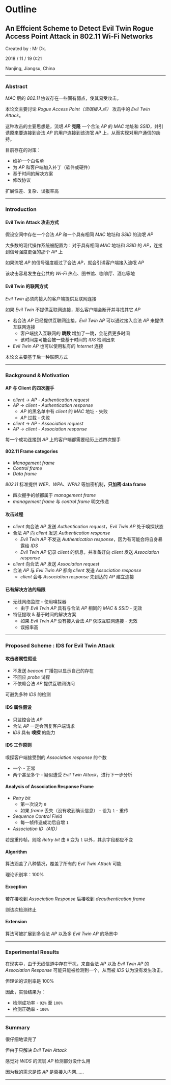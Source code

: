 # Outline

## An Effcient Scheme to Detect Evil Twin Rogue Access Point Attack in 802.11 Wi‑Fi Networks

Created by : Mr Dk.

2018 / 11 / 19 0:21

Nanjing, Jiangsu, China

---

### Abstract

_MAC_ 层的 _802.11_ 协议存在一些固有弱点，使其易受攻击。

本论文主要讨论 _Rogue Access Point（流氓接入点）_ 攻击中的 _Evil Twin Attack_。

这种攻击的主要思想是，流氓 _AP_  __克隆__ 一个合法 _AP_ 的 _MAC_ 地址和 _SSID_，并引诱原来要连接到合法 _AP_ 的用户连接到该流氓 _AP_ 上，从而实现对用户通信的劫持。

目前存在的对策：

* 维护一个白名单
* 为 _AP_ 和客户端加入补丁（软件或硬件）
* 基于时间的解决方案
* 修改协议

扩展性差、复杂、误报率高

---

### Introduction

#### Evil Twin Attack 攻击方式

假设空间中存在一个合法 _AP_ 和一个具有相同 _MAC_ 地址和 _SSID_ 的流氓 _AP_

大多数的现代操作系统被配置为：对于具有相同 _MAC_ 地址和 _SSID_ 的 _AP_，连接到信号强度更强的那个 _AP_ 上

如果流氓 _AP_ 的信号强度超过了合法 _AP_，就会引诱客户端接入流氓 _AP_

该攻击容易发生在公共的 _Wi-Fi_ 热点、图书馆、咖啡厅、酒店等地

#### Evil Twin 的联网方式

_Evil Twin_ 必须向接入的客户端提供互联网连接

如果 _Evil Twin_ 不提供互联网连接，那么客户端会断开并寻找其它 _AP_

* 若合法 _AP_ 已经提供互联网连接，_Evil Twin AP_ 可以通过接入合法 _AP_ 来提供互联网连接
  * 客户端接入互联网的 __跳数__ 增加了一跳，会花费更多时间
  * 该时间差可能会被一些基于时间的 _IDS_ 检测出来
* _Evil Twin AP_ 也可以使用私有的 _Internet_ 连接

本论文主要基于后一种联网方式

---

### Background & Motivation

#### AP 与 Client 的四次握手

* _client_ &rarr; _AP_ - _Authentication request_
* _AP_ &rarr; _client_ - _Authentication response_
  * _AP_ 的黑名单中有 _client_ 的 _MAC_ 地址 - 失败
  * _AP_ 过载 - 失败
* _client_ &rarr; _AP_ - _Association request_
* _AP_ &rarr; _client_ - _Association response_

每一个成功连接到 _AP_ 上的客户端都需要经历上述四次握手

#### 802.11 Frame categories

* _Management frame_
* _Control frame_
* _Data frame_

_802.11_ 标准提供 _WEP_、_WPA_、_WPA2_ 等加密机制，__只加密 data frame__

* 四次握手的帧都属于 _management frame_
* _management frame_ 与 _control frame_ 明文传递

#### 攻击过程

* _client_ 向合法 _AP_ 发送 _Authentication request_，_Evil Twin AP_ 处于嗅探状态
* 合法 _AP_ 向 _client_ 发送 _Authentication response_
  * _Evil Twin AP_ 不发送 _Authentication response_，因为有可能会将自身暴露给 _IDS_
  * _Evil Twin AP_ 记录 _client_ 的信息，并准备好向 _client_ 发送 _Association response_
* _client_ 向合法 _AP_ 发送 _Association request_
* 合法 _AP_ 与 _Evil Twin AP_ 都向 _client_ 发送 _Association response_
  * _client_ 会与 _Association response_ 先到达的 _AP_ 建立连接

#### 已有解决方法的局限

* 无线网络监控 - 使用嗅探器
  * 由于 _Evil Twin AP_ 具有与合法 _AP_ 相同的 _MAC_ & _SSID_ - 无效
* 特征提取 & 基于时间的解决方案
  * 如果 _Evil Twin AP_ 没有接入合法 _AP_ 获取互联网连接 - 无效
  * 误报率高

---

### Proposed Scheme : IDS for Evil Twin Attack

#### 攻击者属性假设

* 不发送 _beacon_ 广播包以显示自己的存在
* 不回应 _probe_ 试探
* 不依赖合法 _AP_ 提供互联网访问

可避免多种 _IDS_ 的检测

#### IDS 属性假设

* 只监控合法 _AP_
* 合法 _AP_ 一定会回复客户端请求
* _IDS_ 具有 __嗅探__ 的能力

#### IDS 工作原则

嗅探客户端接受到的 _Association response_ 的个数

* 一个 - 正常
* 两个甚至多个 - 疑似遭受 _Evil Twin Attack_，进行下一步分析

#### Analysis of Association Response Frame

* _Retry bit_
  * 第一次设为 `0`
  * 如果 _frame_ 丢失（没有收到确认信息） - 设为 `1` - 重传
* _Sequence Control Field_
  * 每一帧传送成功后自增 `1`
* _Association ID（AID）_

若是重传帧，则除 _Retry bit_ 由 `0` 变为 `1` 以外，其余字段都应不变

#### Algorithm

算法涵盖了八种情况，覆盖了所有的 _Evil Twin Attack_ 可能

理论识别率：100%

#### Exception

若在接收到 _Association Response_ 后接收到 _deauthentication frame_

则该次检测终止

#### Extension

算法可被扩展到多合法 _AP_ 以及多 _Evil Twin AP_ 的场景中

---

### Experimental Results

在现实中，由于无线信道中存在干扰，来自合法 _AP_ 以及 _Evil Twin AP_ 的 _Association Response_ 可能只能被检测到一个，从而被 _IDS_ 认为没有发生攻击。

但理论的识别率是 100%

因此，实验结果为：

* 检测成功率 - `92%` 至 `100%`
* 检测正确率 - `100%`

---

### Summary

很仔细地读完了

但由于只解决 _Evil Twin Attack_

感觉对 _WIDS_ 的流氓 _AP_ 检测部分没什么用

因为我的需求是该 _AP_ 是否接入内网......

---

